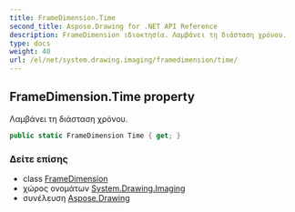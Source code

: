 ```yaml
---
title: FrameDimension.Time
second_title: Aspose.Drawing for .NET API Reference
description: FrameDimension ιδιοκτησία. Λαμβάνει τη διάσταση χρόνου.
type: docs
weight: 40
url: /el/net/system.drawing.imaging/framedimension/time/
---
```

## FrameDimension.Time property

Λαμβάνει τη διάσταση χρόνου.

```csharp
public static FrameDimension Time { get; }
```

### Δείτε επίσης

* class [FrameDimension](../)
* χώρος ονομάτων [System.Drawing.Imaging](../../framedimension/)
* συνέλευση [Aspose.Drawing](../../../)


